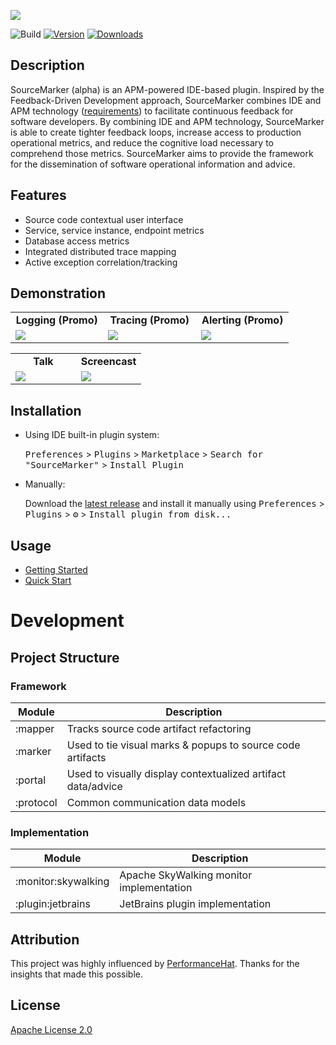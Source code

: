 ![](.github/media/SM.png)

![Build](https://github.com/sourceplusplus/SourceMarker/workflows/Build/badge.svg)
[![Version](https://img.shields.io/jetbrains/plugin/v/15407-sourcemarker.svg)](https://plugins.jetbrains.com/plugin/15407-sourcemarker)
[![Downloads](https://img.shields.io/jetbrains/plugin/d/15407-sourcemarker.svg)](https://plugins.jetbrains.com/plugin/15407-sourcemarker)

## Description

<!-- Plugin description -->
SourceMarker (alpha) is an APM-powered IDE-based plugin. Inspired by the Feedback-Driven Development approach, SourceMarker combines IDE and APM technology ([requirements](https://github.com/sourceplusplus/SourceMarker/blob/master/docs/getting-started.md#requirements)) to facilitate continuous feedback for software developers. By combining IDE and APM technology, SourceMarker is able to create tighter feedback loops, increase access to production operational metrics, and reduce the cognitive load necessary to comprehend those metrics. SourceMarker aims to provide the framework for the dissemination of software operational information and advice.
<!-- Plugin description end -->

## Features

- Source code contextual user interface
- Service, service instance, endpoint metrics
- Database access metrics
- Integrated distributed trace mapping
- Active exception correlation/tracking

## Demonstration

<table>
  <tr>
      <td width="33%" align="center"><b>Logging (Promo)</b></td>
      <td width="33%" align="center"><b>Tracing (Promo)</b></td>
      <td width="33%" align="center"><b>Alerting (Promo)</b></td>
  </tr>
  <tr>
     <td><a href="https://www.youtube.com/watch?v=_ppLhaPjbJ4"><img src=".github/media/misc/SM_Logging.gif"/></a></td>
     <td><a href="https://www.youtube.com/watch?v=_ppLhaPjbJ4"><img src=".github/media/misc/SM_Tracing.gif"/></a></td>
     <td><a href="https://www.youtube.com/watch?v=_ppLhaPjbJ4"><img src=".github/media/misc/SM_Alerting.gif"/></a></td>
  </tr>
</table>

<table>
  <tr>
      <td width="50%" align="center"><b>Talk</b></td>
      <td width="50%" align="center"><b>Screencast</b></td>
  </tr>
  <tr>
     <td><a href="https://www.youtube.com/watch?v=1vuNoQDuZVo"><img src=".github/media/misc/SM-CFD_Software.jpg"/></a></td>
     <td><a href="https://www.youtube.com/watch?v=L-16gznzUF8"><img src=".github/media/misc/SM-v0.2.1-Screencast.gif"/></a></td>
  </tr>
</table>

## Installation

- Using IDE built-in plugin system:
  
  <kbd>Preferences</kbd> > <kbd>Plugins</kbd> > <kbd>Marketplace</kbd> > <kbd>Search for "SourceMarker"</kbd> >
  <kbd>Install Plugin</kbd>
  
- Manually:

  Download the [latest release](https://github.com/sourceplusplus/SourceMarker/releases/latest) and install it manually using
  <kbd>Preferences</kbd> > <kbd>Plugins</kbd> > <kbd>⚙</kbd> > <kbd>Install plugin from disk...</kbd>

## Usage

- [Getting Started](docs/getting-started.md)
- [Quick Start](docs/quick-start.md)

# Development

## Project Structure

### Framework

| Module                        | Description                                                          |
| ----------------------------- | -------------------------------------------------------------------- |
| :mapper                       | Tracks source code artifact refactoring                              |
| :marker                       | Used to tie visual marks & popups to source code artifacts           |
| :portal                       | Used to visually display contextualized artifact data/advice         |
| :protocol                     | Common communication data models                                     |

### Implementation

| Module                        | Description                                                          |
| ----------------------------- | -------------------------------------------------------------------- |
| :monitor:skywalking           | Apache SkyWalking monitor implementation                             |
| :plugin:jetbrains             | JetBrains plugin implementation                                      |

## Attribution

This project was highly influenced by [PerformanceHat](https://github.com/sealuzh/PerformanceHat). Thanks for the insights
that made this possible.

## License

[Apache License 2.0](LICENSE)
